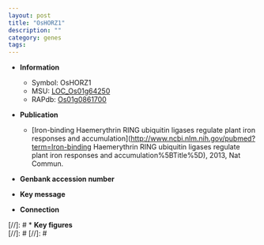 ```yaml
---
layout: post
title: "OsHORZ1"
description: ""
category: genes
tags: 
---
```


* **Information**  
    + Symbol: OsHORZ1  
    + MSU: [LOC_Os01g64250](http://rice.plantbiology.msu.edu/cgi-bin/ORF_infopage.cgi?orf=LOC_Os01g64250)  
    + RAPdb: [Os01g0861700](http://rapdb.dna.affrc.go.jp/viewer/gbrowse_details/irgsp1?name=Os01g0861700)  

* **Publication**  
    + [Iron-binding Haemerythrin RING ubiquitin ligases regulate plant iron responses and accumulation](http://www.ncbi.nlm.nih.gov/pubmed?term=Iron-binding Haemerythrin RING ubiquitin ligases regulate plant iron responses and accumulation%5BTitle%5D), 2013, Nat Commun.

* **Genbank accession number**  

* **Key message**  

* **Connection**  

[//]: # * **Key figures**  
[//]: # 
[//]: # 
